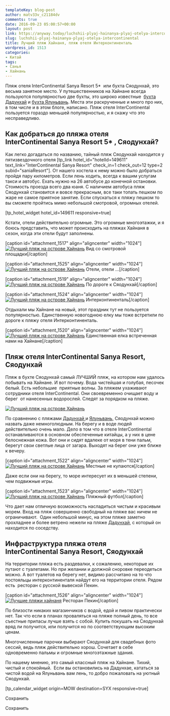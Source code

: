 ```yaml
---
templateKey: blog-post
author: matv33v_c21184dv
comments: true
date: 2016-09-23 05:00:57+00:00
layout: post
link: https://anyway.today/luchshii-plyaj-hainanya-plyaj-otelya-intercontinental/
slug: luchshii-plyaj-hainanya-plyaj-otelya-intercontinental
title: Лучший пляж Хайнаня, пляж отеля Интерконтиненталь
wordpress_id: 1513
categories:
- Китай
tags:
- Санья
- Хайнань
---
```


Пляж отеля InterContinental Sanya Resort 5*  или бухта Сяодунхай, это весьма занятное место. У путешественников на Хайнане всегда пользуются популярностью две бухты, это широко известные  [бухта Дадунхай](http://anyway.today/buhta-dadunhai-hainan/) и [бухта Ялуньвань](http://anyway.today/buhta-yalunvan/). Места эти раскрученные и много про них, в том числе и в этом блоге, написано. Пляж отеля InterContinental пользуется гораздо меньшей популярностью, и я скажу что это несправедливо.




<!-- more -->





## Как добраться до пляжа отеля InterContinental Sanya Resort 5* , Сяодунхай?




Как легко догадаться по названию, тайный пляж Сяодунхай находится у пятизвездочного отеля [tp_link hotel_id="hotelId=149611" text_link="InterContinental Sanya Resort" check_in=1 check_out=12 type=2 subid="saniaResort"]. От нашего хостела к нему можно было добраться пройдя пару километров. Если лень ходить, всегда к вашим услугам такси и автобус. Ехать нужно на 26 автобусе до конечной остановки. Стоимость проезда всего два юаня. С наличием автобуса пляж Сяодунхай становится и вовсе прекрасным, все таки топать пешком по жаре не самое приятное занятие. Если спускаться к пляжу пешком то вы сможете пройтись мимо небольшой смотровой, огромных отелей.




[tp_hotel_widget hotel_id=149611 responsive=true]




Кстати, отели действительно огромные. Это огромные многоэтажки, и я боюсь представить, что может происходить на пляжах Хайнаня в  сезон, когда эти отели будут заполнены.




[caption id="attachment_1517" align="aligncenter" width="1024"][![Лучший пляж на острове Хайнань](http://anyway.today/wp-content/uploads/2016/02/MG_0541.jpg)](http://anyway.today/wp-content/uploads/2016/02/MG_0541.jpg) Вид со смотровой площадки[/caption]

[caption id="attachment_1525" align="aligncenter" width="1024"][![Лучший пляж на острове Хайнань](http://anyway.today/wp-content/uploads/2016/02/IMG_0519.jpg)](http://anyway.today/wp-content/uploads/2016/02/IMG_0519.jpg) Отели, отели ...[/caption]

[caption id="attachment_1519" align="aligncenter" width="1024"][![Лучший пляж на острове Хайнань](http://anyway.today/wp-content/uploads/2016/02/IMG_0504.jpg)](http://anyway.today/wp-content/uploads/2016/02/IMG_0504.jpg) По дороге к Сяодунхай[/caption]

[caption id="attachment_1524" align="aligncenter" width="1024"][![Лучший пляж на острове Хайнань](http://anyway.today/wp-content/uploads/2016/02/IMG_0534.jpg)](http://anyway.today/wp-content/uploads/2016/02/IMG_0534.jpg) Интерконтиненталь[/caption]


Отдыхали мы Хайнане на новый, этот праздник тут не пользуется популярностью. Единственную новогоднюю елку мы тоже встретили по дороге к пляжу отеля Интерконтиненталь.




[caption id="attachment_1520" align="aligncenter" width="1024"][![Лучший пляж на острове Хайнань](http://anyway.today/wp-content/uploads/2016/02/IMG_0503.jpg)](http://anyway.today/wp-content/uploads/2016/02/IMG_0503.jpg) Единственная елка встреченная нами на Хайнане[/caption]


## Пляж отеля InterContinental Sanya Resort, Сяодунхай




Пляж в бухте Сяодунхай самый ЛУЧШИЙ пляж, на котором нам удалось побывать на Хайнане. И вот почему. Вода чистейшая и голубая, песочек белый. Есть небольшие  приятные волны. За пляжем ухаживают сотрудники отеля InterContinental. Они своевременно очищает воду и берег  от нанесенных водорослей. Следят за порядком на пляже.




[![Лучший пляж на острове Хайнань](http://anyway.today/wp-content/uploads/2016/02/IMG_0515.jpg)](http://anyway.today/wp-content/uploads/2016/02/IMG_0515.jpg)




По сравнению с пляжами [Дадунхай ](http://anyway.today/buhta-dadunhai-hainan/)и [Ялуньвань](http://anyway.today/buhta-yalunvan/), Сяодунхай можно назвать даже немноголюдным. На берегу и в воде людей действительно очень мало. Дело в том что в отеле InterContinental останавливаются в основном обеспеченные китайцы, а у них в цене белоснежная кожа. Вот они и сидят вдалеке от моря в тени пальм, берегут свои светлые лица от загара. Выходят на берег они уже ближе к вечеру.




[caption id="attachment_1522" align="aligncenter" width="1024"][![Лучший пляж на острове Хайнань](http://anyway.today/wp-content/uploads/2016/02/IMG_0523.jpg)](http://anyway.today/wp-content/uploads/2016/02/IMG_0523.jpg) Местные не купаются[/caption]


Даже если они на берегу, то море интересует их в меньшей степени, чем подвижные игры.




[caption id="attachment_1523" align="aligncenter" width="1024"][![Лучший пляж на острове Хайнань](http://anyway.today/wp-content/uploads/2016/02/IMG_0524.jpg)](http://anyway.today/wp-content/uploads/2016/02/IMG_0524.jpg) Пляжный футбол[/caption]


Что дает нам отличную возможность насладиться чистым и красивым морем. Вход на пляж совершенно свободный на пляже вас ничем не ограничивают.  Один небольшой минус, на этом пляже заметно прохладнее и более ветрено нежели на пляже [Дадунхай](http://anyway.today/buhta-dadunhai-hainan/), с который он находится по соседству.





## Инфраструктура пляжа отеля InterContinental Sanya Resort, Сяодунхай




На территории пляжа есть раздевалки, к сожалению, некоторые их путают с туалетами. Но при желании и должной сноровке переодеться можно. А вот туалетов на берегу нет, видимо рассчитано на то что постояльцы интерконтиненталя найдут его на территории отеля. Рядом есть  ресторан с русской вывеской Пекин.




[caption id="attachment_1526" align="aligncenter" width="1024"][![Лучшие пляжи хайнаня](http://anyway.today/wp-content/uploads/2016/02/IMG_0506.jpg)](http://anyway.today/wp-content/uploads/2016/02/IMG_0506.jpg) Ресторан Пекин[/caption]


По близости никаких магазинчиков с водой, едой и пивом практически нет. Так что если в планах проваляться на пляже полный день, то все съестные припасы лучше взять с собой. Купить покушать на Сяодунхай вряд ли получится, или получится но по соответствующим высоким ценам.




Многочисленные парочки выбирают Сяодунхай для свадебных фото сессий, ведь пляж действительно хорош. Сочетает в себе одновременно пальмы и огромные многоэтажные здания.




По нашему мнению, это самый классный пляж на Хайнане. Тихий, чистый и спокойный.  Если вы остановились на Дадунхае, кататься за чистой водой на Ялуньвань вам лень, то добро пожаловать на уютный Сяодунхай.




[tp_calendar_widget origin=MOW destination=SYX responsive=true]


Сохранить

Сохранить
